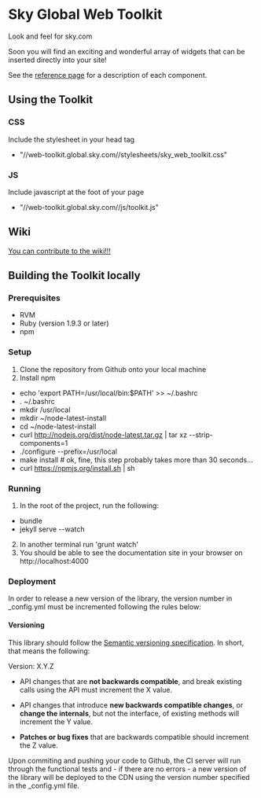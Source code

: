Sky Global Web Toolkit
========================

Look and feel for sky.com

Soon you will find an exciting and wonderful array of widgets that can be inserted directly into your site!

See the [reference page](http://skyglobal.github.io/web-toolkit/) for a description of each component.


## Using the Toolkit
### CSS
Include the stylesheet in your head tag
- "//web-toolkit.global.sky.com/<version-number>/stylesheets/sky_web_toolkit.css"
### JS
Include javascript at the foot of your page
- "//web-toolkit.global.sky.com/<version-number>/js/toolkit.js"

## Wiki
[You can contribute to the wiki!!!](https://github.com/bskyb-commerce/bskyb-commerce.github.io/wiki)


## Building the Toolkit locally
### Prerequisites

- RVM
- Ruby (version 1.9.3 or later)
- npm

### Setup
1. Clone the repository from Github onto your local machine
2. Install npm
  - echo 'export PATH=/usr/local/bin:$PATH' >> ~/.bashrc
  - . ~/.bashrc
  - mkdir /usr/local
  - mkdir ~/node-latest-install
  - cd ~/node-latest-install
  - curl http://nodejs.org/dist/node-latest.tar.gz | tar xz --strip-components=1
  - ./configure --prefix=/usr/local
  - make install # ok, fine, this step probably takes more than 30 seconds...
  - curl https://npmjs.org/install.sh | sh

### Running

1. In the root of the project, run the following:
  - bundle
  - jekyll serve --watch
2. In another terminal run 'grunt watch'
3. You should be able to see the documentation site in your browser on http://localhost:4000

### Deployment
In order to release a new version of the library, the version number in _config.yml must be
incremented following the rules below:

#### Versioning
This library should follow the [Semantic versioning
specification](http://semver.org/). In short, that means the following:

Version: X.Y.Z

- API changes that are **not backwards compatible**, and break existing
  calls using the API must increment the X value.

- API changes that introduce **new backwards compatible changes**, or **change the
  internals**, but not the interface, of existing methods will increment the
  Y value.

- **Patches or bug fixes** that are backwards compatible should increment the
  Z value.


Upon commiting and pushing your code to Github, the CI server will run through
the functional tests and - if there are no errors - a new version of the library
will be deployed to the CDN using the version number specified in the
_config.yml file.
